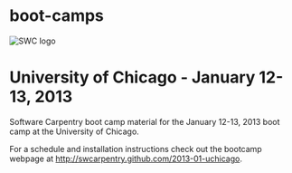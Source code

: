 boot-camps
==========
![SWC logo](http://software-carpentry.org/software-carpentry-logo-285x58.png "SWC logo")

# University of Chicago - January 12-13, 2013
Software Carpentry boot camp material
for the January 12-13, 2013 boot camp at the University of Chicago. 

For a schedule and installation instructions check out the bootcamp webpage at 
http://swcarpentry.github.com/2013-01-uchicago.
